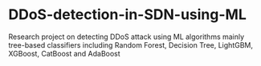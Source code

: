 # DDoS-detection-in-SDN-using-ML
Research project on detecting DDoS attack using ML algorithms mainly tree-based classifiers including Random Forest,  Decision Tree, LightGBM, XGBoost, CatBoost and AdaBoost
